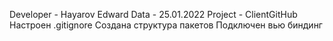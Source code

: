 Developer - Hayarov Edward Data - 25.01.2022 Project - ClientGitHub
Настроен .gitignore
Создана структура пакетов
Подключен вью биндинг

